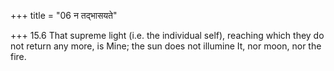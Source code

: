 +++
title = "06 न तद्भासयते"

+++
15.6 That supreme light (i.e. the individual self), reaching which they
do not return any more, is Mine; the sun does not illumine It, nor moon,
nor the fire.
